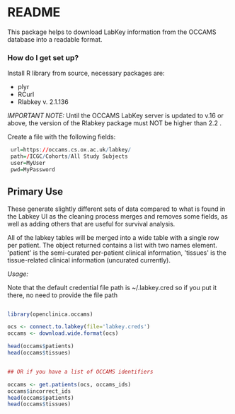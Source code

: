 # README #

This package helps to download LabKey information from the OCCAMS database into a readable format.

### How do I get set up? ###

Install R library from source, necessary packages are:

* plyr
* RCurl
* Rlabkey v. 2.1.136


_IMPORTANT NOTE:_ Until the OCCAMS LabKey server is updated to v.16 or above, the version of the Rlabkey package must NOT be higher than 2.2  .

Create a file with the following fields:

```R
 url=https://occams.cs.ox.ac.uk/labkey/
 path=/ICGC/Cohorts/All Study Subjects
 user=MyUser
 pwd=MyPassword
  ```


## Primary Use

These generate slightly different sets of data compared to what is found in the Labkey UI as the cleaning process merges and removes some fields, as well as adding others that are useful for survival analysis.

All of the labkey tables will be merged into a wide table with a single row per patient. The object returned contains a list with two names element.  'patient' is the semi-curated per-patient clinical information, 'tissues' is the tissue-related clinical information (uncurated currently).  


*Usage:*

Note that the default credential file path is ~/.labkey.cred so if you put it there, no need to provide the file path

```R

library(openclinica.occams)

ocs <- connect.to.labkey(file='labkey.creds') 
occams <- download.wide.format(ocs)

head(occams$patients)
head(occams$tissues)


## OR if you have a list of OCCAMS identifiers

occams <- get.patients(ocs, occams_ids)
occams$incorrect_ids
head(occams$patients)
head(occams$tissues)



```




